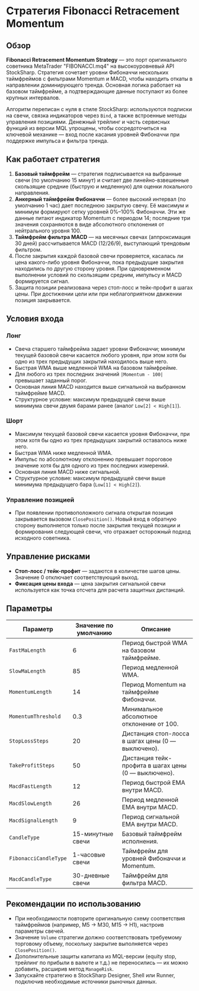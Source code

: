 # Стратегия Fibonacci Retracement Momentum

## Обзор
**Fibonacci Retracement Momentum Strategy** — это порт оригинального советника MetaTrader "FIBONACCI.mq4" на высокоуровневый API StockSharp. Стратегия сочетает уровни Фибоначчи нескольких таймфреймов с фильтрами Momentum и MACD, чтобы находить откаты в направлении доминирующего тренда. Основная логика работает на базовом таймфрейме, а подтверждающие данные поступают из более крупных интервалов.

Алгоритм переписан с нуля в стиле StockSharp: используются подписки на свечи, связка индикаторов через `Bind`, а также встроенные методы управления позициями. Денежный трейлинг и часть сервисных функций из версии MQL упрощены, чтобы сосредоточиться на ключевой механике — вход после касания уровней Фибоначчи при поддержке импульса и фильтра тренда.

## Как работает стратегия
1. **Базовый таймфрейм** — стратегия подписывается на выбранные свечи (по умолчанию 15 минут) и считает две линейно-взвешенные скользящие средние (быструю и медленную) для оценки локального направления.
2. **Анкерный таймфрейм Фибоначчи** — более высокий интервал (по умолчанию 1 час) дает последнюю закрытую свечу. Её максимум и минимум формируют сетку уровней 0%–100% Фибоначчи. Эти же данные питают индикатор Momentum с периодом 14; последние три значения сохраняются в виде абсолютного отклонения от нейтрального уровня 100.
3. **Таймфрейм фильтра MACD** — на месячных свечах (аппроксимация 30 дней) рассчитывается MACD (12/26/9), выступающий трендовым фильтром.
4. После закрытия каждой базовой свечи проверяется, касалась ли цена какого-либо уровня Фибоначчи, пока предыдущие закрытия находились по другую сторону уровня. При одновременном выполнении условий по скользящим средним, импульсу и MACD формируется сигнал.
5. Защита позиции реализована через стоп-лосс и тейк-профит в шагах цены. При достижении цели или при неблагоприятном движении позиция закрывается.

## Условия входа
### Лонг
- Свеча старшего таймфрейма задает уровни Фибоначчи; минимум текущей базовой свечи касается любого уровня, при этом хотя бы одно из трех предыдущих закрытий находилось выше него.
- Быстрая WMA выше медленной WMA на базовом таймфрейме.
- Для любого из трех последних значений `|Momentum - 100|` превышает заданный порог.
- Основная линия MACD находится выше сигнальной на выбранном таймфрейме MACD.
- Структурное условие: максимум предыдущей свечи выше минимума свечи двумя барами ранее (аналог `Low[2] < High[1]`).

### Шорт
- Максимум текущей базовой свечи касается уровня Фибоначчи, при этом хотя бы одно из трех предыдущих закрытий оставалось ниже него.
- Быстрая WMA ниже медленной WMA.
- Импульс по абсолютному отклонению превышает пороговое значение хотя бы для одного из трех последних измерений.
- Основная линия MACD ниже сигнальной.
- Структурное условие: максимум предыдущей свечи выше минимума предыдущего бара (`Low[1] < High[2]`).

### Управление позицией
- При появлении противоположного сигнала открытая позиция закрывается вызовом `ClosePosition()`. Новый вход в обратную сторону выполняется только после закрытия текущей позиции и формирования следующей свечи, что отражает осторожный подход исходного советника.

## Управление рисками
- **Стоп-лосс / тейк-профит** — задаются в количестве шагов цены. Значение 0 отключает соответствующий выход.
- **Фиксация цены входа** — цена закрытия сигнальной свечи используется как точка отсчета для расчета защитных дистанций.

## Параметры
| Параметр | Значение по умолчанию | Описание |
|----------|-----------------------|----------|
| `FastMaLength` | 6 | Период быстрой WMA на базовом таймфрейме. |
| `SlowMaLength` | 85 | Период медленной WMA. |
| `MomentumLength` | 14 | Период Momentum на таймфрейме Фибоначчи. |
| `MomentumThreshold` | 0.3 | Минимальное абсолютное отклонение от 100. |
| `StopLossSteps` | 20 | Дистанция стоп-лосса в шагах цены (0 — выключено). |
| `TakeProfitSteps` | 50 | Дистанция тейк-профита в шагах цены (0 — выключено). |
| `MacdFastLength` | 12 | Период быстрой EMA внутри MACD. |
| `MacdSlowLength` | 26 | Период медленной EMA внутри MACD. |
| `MacdSignalLength` | 9 | Период сигнальной EMA внутри MACD. |
| `CandleType` | 15-минутные свечи | Базовый таймфрейм исполнения. |
| `FibonacciCandleType` | 1-часовые свечи | Таймфрейм для уровней Фибоначчи и Momentum. |
| `MacdCandleType` | 30-дневные свечи | Таймфрейм для фильтра MACD. |

## Рекомендации по использованию
- При необходимости повторите оригинальную схему соответствия таймфреймов (например, M5 → M30, M15 → H1), настроив параметры свечей.
- Значение `Volume` стратегии должно соответствовать требуемому торговому объему, поскольку закрытие выполняется через `ClosePosition()`.
- Дополнительные защиты капитала из MQL-версии (equity stop, трейлинг по прибыли в валюте и т.д.) не переносились — их можно добавить, расширив метод `ManageRisk`.
- Запускайте стратегию в StockSharp Designer, Shell или Runner, подключив необходимые источники рыночных данных.
